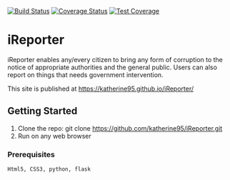 [![Build Status](https://travis-ci.org/katherine95/iReporter.svg?branch=ft-test-app-views-162298524)](https://travis-ci.org/katherine95/iReporter)
[![Coverage Status](https://coveralls.io/repos/github/katherine95/iReporter/badge.svg)](https://coveralls.io/github/katherine95/iReporter)
[![Test Coverage](https://api.codeclimate.com/v1/badges/68e36e977cb3d0d710b2/test_coverage)](https://codeclimate.com/github/katherine95/iReporter/test_coverage)
# iReporter
iReporter enables any/every citizen to bring any form of corruption to the notice of appropriate authorities and the general public. Users can also report on things that needs government intervention.

This site is published at https://katherine95.github.io/iReporter/

## Getting Started

1. Clone the repo:
    git clone https://github.com/katherine95/iReporter.git
2. Run on any web browser    


### Prerequisites

```
Html5, CSS3, python, flask
```
